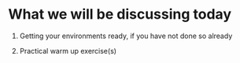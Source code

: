 # What we will be discussing today

1. Getting your environments ready, if you have not done so already

2. Practical warm up exercise(s)